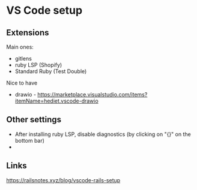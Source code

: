 # VS Code setup

## Extensions

Main ones:

- gitlens
- ruby LSP (Shopify)
- Standard Ruby (Test Double)

Nice to have

- drawio - https://marketplace.visualstudio.com/items?itemName=hediet.vscode-drawio

## Other settings

- After installing ruby LSP, disable diagnostics (by clicking on "{}" on the bottom bar)
- 


## Links

https://railsnotes.xyz/blog/vscode-rails-setup
